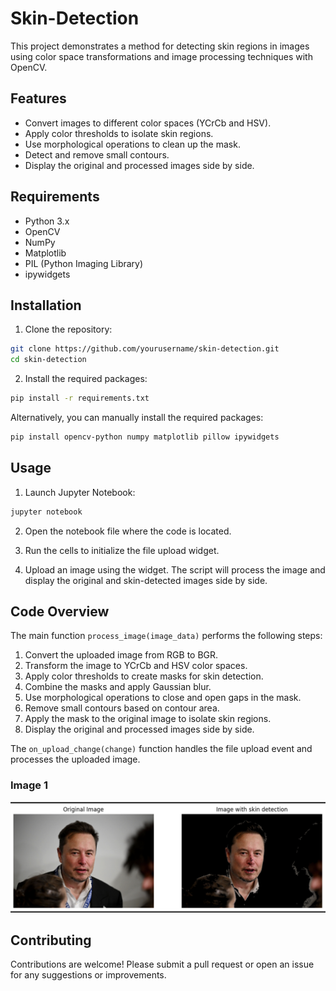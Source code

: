 # Skin-Detection

This project demonstrates a method for detecting skin regions in images using color space transformations and image processing techniques with OpenCV. 

## Features

- Convert images to different color spaces (YCrCb and HSV).
- Apply color thresholds to isolate skin regions.
- Use morphological operations to clean up the mask.
- Detect and remove small contours.
- Display the original and processed images side by side.

## Requirements

- Python 3.x
- OpenCV
- NumPy
- Matplotlib
- PIL (Python Imaging Library)
- ipywidgets

## Installation

1. Clone the repository:

```bash
git clone https://github.com/yourusername/skin-detection.git
cd skin-detection
```

2. Install the required packages:

```bash
pip install -r requirements.txt
```

Alternatively, you can manually install the required packages:

```bash
pip install opencv-python numpy matplotlib pillow ipywidgets
```

## Usage

1. Launch Jupyter Notebook:

```bash
jupyter notebook
```

2. Open the notebook file where the code is located.

3. Run the cells to initialize the file upload widget.

4. Upload an image using the widget. The script will process the image and display the original and skin-detected images side by side.

## Code Overview

The main function `process_image(image_data)` performs the following steps:

1. Convert the uploaded image from RGB to BGR.
2. Transform the image to YCrCb and HSV color spaces.
3. Apply color thresholds to create masks for skin detection.
4. Combine the masks and apply Gaussian blur.
5. Use morphological operations to close and open gaps in the mask.
6. Remove small contours based on contour area.
7. Apply the mask to the original image to isolate skin regions.
8. Display the original and processed images side by side.

The `on_upload_change(change)` function handles the file upload event and processes the uploaded image.

### Image 1
![Image 1](Images/Image1.png)

## Contributing

Contributions are welcome! Please submit a pull request or open an issue for any suggestions or improvements.

